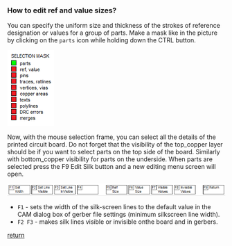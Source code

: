 ### How to edit ref and value sizes?

You can specify the uniform size and thickness of the strokes of reference designation or values for a group of parts. Make a mask like in the picture by clicking on the `parts` icon while holding down the CTRL button. 

![](pictures/mask_part.png)

Now, with the mouse selection frame, you can select all the details of the printed circuit board. Do not forget that the visibility of the top_copper layer should be if you want to select parts on the top side of the board. Similarly with bottom_copper visibility for parts on the underside. When parts are selected press the F9 Edit Silk button and a new editing menu screen will open.

![](pictures/edit_part_silk.png)

* `F1` - sets the width of the silk-screen lines to the default value in the CAM dialog box of gerber file settings (minimum silkscreen line width).
* `F2 F3` - makes silk lines visible or invisible onthe board and in gerbers.

[return](How_to.md)
